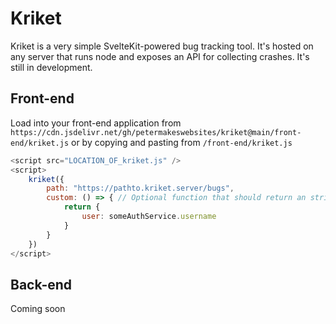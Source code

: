 # Kriket

Kriket is a very simple SvelteKit-powered bug tracking tool. It's hosted on any server that runs node and exposes an API for collecting crashes. It's still in development.

## Front-end

Load into your front-end application from `https://cdn.jsdelivr.net/gh/petermakeswebsites/kriket@main/front-end/kriket.js` or by copying and pasting from `/front-end/kriket.js`

```javascript
<script src="LOCATION_OF_kriket.js" />
<script>
    kriket({
        path: "https://pathto.kriket.server/bugs",
        custom: () => { // Optional function that should return an stringifiable object you want to record. 
            return {
                user: someAuthService.username
            }
        }
    })
</script>
```

## Back-end

Coming soon